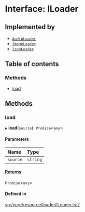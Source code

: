 # Interface: ILoader

## Implemented by

- [`AudioLoader`](../classes/AudioLoader.md)
- [`ImageLoader`](../classes/ImageLoader.md)
- [`JsonLoader`](../classes/JsonLoader.md)

## Table of contents

### Methods

- [load](ILoader.md#load)

## Methods

### load

▸ **load**(`source`): `Promise`<`any`\>

#### Parameters

| Name | Type |
| :------ | :------ |
| `source` | `string` |

#### Returns

`Promise`<`any`\>

#### Defined in

[src/core/resource/loader/ILoader.ts:2](https://github.com/hxg2050/hxg/blob/2de6870/src/core/resource/loader/ILoader.ts#L2)
